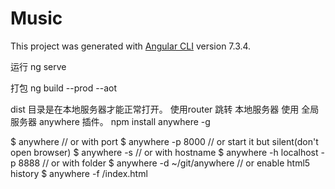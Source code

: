 # Music

This project was generated with [Angular CLI](https://github.com/angular/angular-cli) version 7.3.4.

运行 ng serve

打包 ng build --prod --aot


dist 目录是在本地服务器才能正常打开。 使用router 跳转
本地服务器 使用 全局服务器  anywhere  插件。 npm install anywhere -g

$ anywhere
// or with port
$ anywhere -p 8000
// or start it but silent(don't open browser)
$ anywhere -s
// or with hostname
$ anywhere -h localhost -p 8888
// or with folder
$ anywhere -d ~/git/anywhere
// or enable html5 history
$ anywhere -f /index.html



